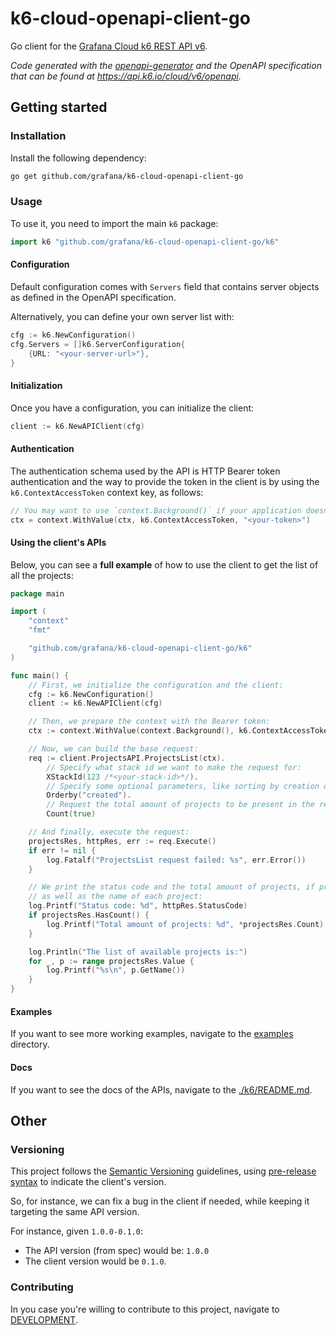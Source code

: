 # k6-cloud-openapi-client-go

Go client for the
[Grafana Cloud k6 REST API v6](https://grafana.com/docs/grafana-cloud/testing/k6/reference/cloud-rest-api/v6/).

_Code generated with the [openapi-generator](https://openapi-generator.tech/) and the OpenAPI specification that can be
found at https://api.k6.io/cloud/v6/openapi._

## Getting started

### Installation

Install the following dependency:

```sh
go get github.com/grafana/k6-cloud-openapi-client-go
```

### Usage

To use it, you need to import the main `k6` package:

```go
import k6 "github.com/grafana/k6-cloud-openapi-client-go/k6"
```

#### Configuration

Default configuration comes with `Servers` field that contains server objects as defined in the OpenAPI specification.

Alternatively, you can define your own server list with:

```go
cfg := k6.NewConfiguration()
cfg.Servers = []k6.ServerConfiguration{
    {URL: "<your-server-url>"},
}
```

#### Initialization

Once you have a configuration, you can initialize the client:

```go
client := k6.NewAPIClient(cfg)
```

#### Authentication

The authentication schema used by the API is HTTP Bearer token authentication and the way to provide the token
in the client is by using the `k6.ContextAccessToken` context key, as follows:


```go
// You may want to use `context.Background()` if your application doesn't have a context yet.
ctx = context.WithValue(ctx, k6.ContextAccessToken, "<your-token>")
```

#### Using the client's APIs

Below, you can see a **full example** of how to use the client to get the list of all the projects:

```go
package main

import (
	"context"
	"fmt"

	"github.com/grafana/k6-cloud-openapi-client-go/k6"
)

func main() {
	// First, we initialize the configuration and the client:
	cfg := k6.NewConfiguration()
	client := k6.NewAPIClient(cfg)

	// Then, we prepare the context with the Bearer token:
	ctx := context.WithValue(context.Background(), k6.ContextAccessToken, "<your-token>")

	// Now, we can build the base request:
	req := client.ProjectsAPI.ProjectsList(ctx).
		// Specify what stack id we want to make the request for:
		XStackId(123 /*<your-stack-id>*/).
		// Specify some optional parameters, like sorting by creation date:
		Orderby("created").
		// Request the total amount of projects to be present in the response:
		Count(true)

	// And finally, execute the request:
	projectsRes, httpRes, err := req.Execute()
	if err != nil {
		log.Fatalf("ProjectsList request failed: %s", err.Error())
	}

	// We print the status code and the total amount of projects, if present,
	// as well as the name of each project:
	log.Printf("Status code: %d", httpRes.StatusCode)
	if projectsRes.HasCount() {
		log.Printf("Total amount of projects: %d", *projectsRes.Count)
	}

	log.Println("The list of available projects is:")
	for _, p := range projectsRes.Value {
		log.Printf("%s\n", p.GetName())
	}
}
```

#### Examples

If you want to see more working examples, navigate to the [examples](./examples) directory.

#### Docs

If you want to see the docs of the APIs, navigate to the
[./k6/README.md](k6/README.md#documentation-for-api-endpoints).

## Other

### Versioning

This project follows the [Semantic Versioning](https://semver.org/) guidelines, 
using [pre-release syntax](https://semver.org/#spec-item-9) to indicate the client's version. 

So, for instance, we can fix a bug in the client if needed, while keeping it targeting the same API version.

For instance, given `1.0.0-0.1.0`:
- The API version (from spec) would be: `1.0.0`
- The client version would be `0.1.0`.

### Contributing

In you case you're willing to contribute to this project, navigate to [DEVELOPMENT](./DEVELOPMENT.md).
